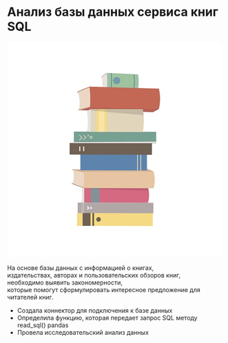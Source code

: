 # Анализ базы данных сервиса книг SQL
![](https://github.com/AlexaBogdan/data_analyst_projects/blob/main/image/%D0%BA%D0%BD%D0%B8%D0%B3%D0%B8.jpg?raw=true)


На основе базы данных с информацией о книгах,  
издательствах, авторах и пользовательских обзоров книг,  
необходимо выявить закономерности,  
которые помогут сформулировать интересное предложение для читателей книг.

- Создала коннектор для подключения к базе данных
- Определила функцию, которая передает запрос SQL методу read_sql() pandas
- Провела исследовательский анализ данных
